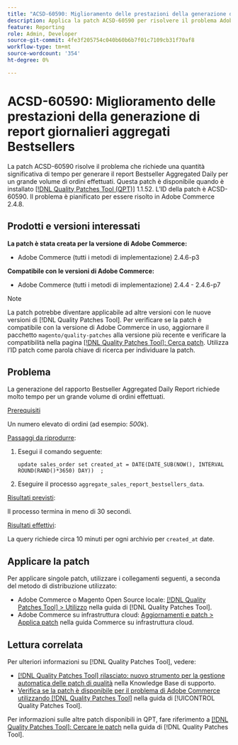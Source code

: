 ```yaml
---
title: "ACSD-60590: Miglioramento delle prestazioni della generazione di report giornalieri aggregati di Bestsellers"
description: Applica la patch ACSD-60590 per risolvere il problema Adobe Commerce, per il quale la generazione del rapporto giornaliero aggregato Bestseller richiede molto tempo per un grande volume di ordini effettuati.
feature: Reporting
role: Admin, Developer
source-git-commit: 4fe3f205754c040b60b6b7f01c7109cb31f70af8
workflow-type: tm+mt
source-wordcount: '354'
ht-degree: 0%

---
```


# ACSD-60590: Miglioramento delle prestazioni della generazione di report giornalieri aggregati Bestsellers

La patch ACSD-60590 risolve il problema che richiede una quantità significativa di tempo per generare il report Bestseller Aggregated Daily per un grande volume di ordini effettuati. Questa patch è disponibile quando è installato [[!DNL Quality Patches Tool (QPT)]](https://experienceleague.adobe.com/docs/commerce-operations/tools/quality-patches-tool/usage.html) 1.1.52. L’ID della patch è ACSD-60590. Il problema è pianificato per essere risolto in Adobe Commerce 2.4.8.

## Prodotti e versioni interessati

**La patch è stata creata per la versione di Adobe Commerce:**

* Adobe Commerce (tutti i metodi di implementazione) 2.4.6-p3

**Compatibile con le versioni di Adobe Commerce:**

* Adobe Commerce (tutti i metodi di implementazione) 2.4.4 - 2.4.6-p7

>[!NOTE]
>
>La patch potrebbe diventare applicabile ad altre versioni con le nuove versioni di [!DNL Quality Patches Tool]. Per verificare se la patch è compatibile con la versione di Adobe Commerce in uso, aggiornare il pacchetto `magento/quality-patches` alla versione più recente e verificare la compatibilità nella pagina [[!DNL Quality Patches Tool]: Cerca patch](https://experienceleague.adobe.com/tools/commerce-quality-patches/index.html). Utilizza l’ID patch come parola chiave di ricerca per individuare la patch.

## Problema

La generazione del rapporto Bestseller Aggregated Daily Report richiede molto tempo per un grande volume di ordini effettuati.

<u>Prerequisiti</u>

Un numero elevato di ordini (ad esempio: *500k*).

<u>Passaggi da riprodurre</u>:

1. Esegui il comando seguente:

   `update sales_order set created_at = DATE(DATE_SUB(NOW(), INTERVAL ROUND(RAND()*3650) DAY))  ;`

1. Eseguire il processo `aggregate_sales_report_bestsellers_data`.

<u>Risultati previsti</u>:

Il processo termina in meno di 30 secondi.

<u>Risultati effettivi</u>:

La query richiede circa 10 minuti per ogni archivio per `created_at` date.

## Applicare la patch

Per applicare singole patch, utilizzare i collegamenti seguenti, a seconda del metodo di distribuzione utilizzato:

* Adobe Commerce o Magento Open Source locale: [[!DNL Quality Patches Tool] > Utilizzo](/help/tools/quality-patches-tool/usage.md) nella guida di [!DNL Quality Patches Tool].
* Adobe Commerce su infrastruttura cloud: [Aggiornamenti e patch > Applica patch](https://experienceleague.adobe.com/docs/commerce-cloud-service/user-guide/develop/upgrade/apply-patches.html) nella guida Commerce su infrastruttura cloud.

## Lettura correlata

Per ulteriori informazioni su [!DNL Quality Patches Tool], vedere:

* [[!DNL Quality Patches Tool] rilasciato: nuovo strumento per la gestione automatica delle patch di qualità](https://experienceleague.adobe.com/en/docs/commerce-knowledge-base/kb/announcements/commerce-announcements/magento-quality-patches-released-new-tool-to-self-serve-quality-patches) nella Knowledge Base di supporto.
* [Verifica se la patch è disponibile per il problema di Adobe Commerce utilizzando  [!DNL Quality Patches Tool]](/help/tools/quality-patches-tool/patches-available-in-qpt/check-patch-for-magento-issue-with-magento-quality-patches.md) nella guida di [!UICONTROL Quality Patches Tool].


Per informazioni sulle altre patch disponibili in QPT, fare riferimento a [[!DNL Quality Patches Tool]: Cercare le patch](https://experienceleague.adobe.com/tools/commerce-quality-patches/index.html) nella guida di [!DNL Quality Patches Tool].
